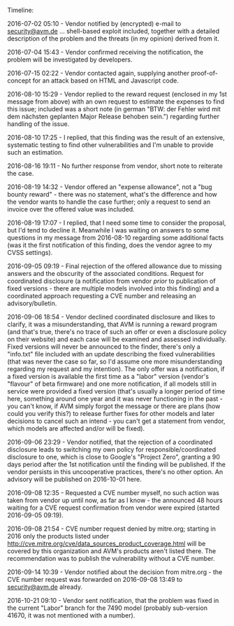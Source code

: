 Timeline:

2016-07-02 05:10 - Vendor notified by (encrypted) e-mail to security@avm.de ... shell-based exploit included, together with a detailed description of the problem and the threats (in my opinion) derived from it.

2016-07-04 15:43 - Vendor confirmed receiving the notification, the problem will be investigated by developers.

2016-07-15 02:22 - Vendor contacted again, supplying another proof-of-concept for an attack based on HTML and Javascript code.

2016-08-10 15:29 - Vendor replied to the reward request (enclosed in my 1st message from above) with an own request to estimate the expenses to find this issue; included was a short note (in german "BTW: der Fehler wird mit dem nächsten geplanten Major Release behoben sein.") regarding further handling of the issue.

2016-08-10 17:25 - I replied, that this finding was the result of an extensive, systematic testing to find other vulnerabilities and I'm unable to provide such an estimation.

2016-08-16 19:11 - No further response from vendor, short note to reiterate the case.

2016-08-19 14:32 - Vendor offered an "expense allowance", not a "bug bounty reward" - there was no statement, what's the difference and how the vendor wants to handle the case further; only a request to send an invoice over the offered value was included.

2016-08-19 17:07 - I replied, that I need some time to consider the proposal, but I'd tend to decline it. Meanwhile I was waiting on answers to some questions in my message from 2016-08-10 regarding some additional facts (was it the first notification of this finding, does the vendor agree to my CVSS settings).

2016-09-05 09:19 - Final rejection of the offered allowance due to missing answers and the obscurity of the associated conditions. Request for coordinated disclosure (a notification from vendor *prior* to publication of fixed versions - there are multiple models involved into this finding) and a coordinated approach requesting a CVE number and releasing an advisory/bulletin.

2016-09-06 18:54 - Vendor declined coordinated disclosure and likes to clarify, it was a misunderstanding, that AVM is running a reward program (and that's true, there's no trace of such an offer or even a disclosure policy on their website) and each case will be examined and assessed individually. Fixed versions will never be announced to the finder, there's only a "info.txt" file included with an update describing the fixed vulnerabilities (that was never the case so far, so I'd assume one more misunderstanding regarding my request and my intention). The only offer was a notification, if a fixed version is available the first time as a "labor" version (vendor's "flavour" of beta firmware) and one more notification, if all models still in service were provided a fixed version (that's usually a longer period of time here, something around one year and it was never functioning in the past - you can't know, if AVM simply forgot the message or there are plans (how could you verify this?) to release further fixes for other models and later decisions to cancel such an intend - you can't get a statement from vendor, which models are affected and/or will be fixed).

2016-09-06 23:29 - Vendor notified, that the rejection of a coordinated disclosure leads to switching my own policy for responsible/coordinated disclosure to one, which is close to Google's "Project Zero", granting a 90 days period after the 1st notification until the finding will be published. If the vendor persists in this uncooperative practices, there's no other option. An advisory will be published on 2016-10-01 here.

2016-09-08 12:35 - Requested a CVE number myself, no such action was taken from vendor up until now, as far as I know - the announced 48 hours waiting for a CVE request confirmation from vendor were expired (started 2016-09-05 09:19).

2016-09-08 21:54 - CVE number request denied by mitre.org; starting in 2016 only the products listed under http://cve.mitre.org/cve/data_sources_product_coverage.html will be covered by this organization and AVM's products aren't listed there. The recommendation was to publish the vulnerability without a CVE number.

2016-09-14 10:39 - Vendor notified about the decision from mitre.org - the CVE number request was forwarded on 2016-09-08 13:49 to security@avm.de already.

2016-10-21 09:10 - Vendor sent notification, that the problem was fixed in the current "Labor" branch for the 7490 model (probably sub-version 41670, it was not mentioned with a number).
